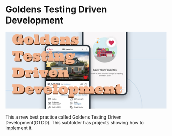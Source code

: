 # Goldens Testing Driven Development

![gtdd](./media/gtdd.png)

This a new best practice called Goldens Testing Driven Development(GTDD). This subfolder has projects showing how to implement it.